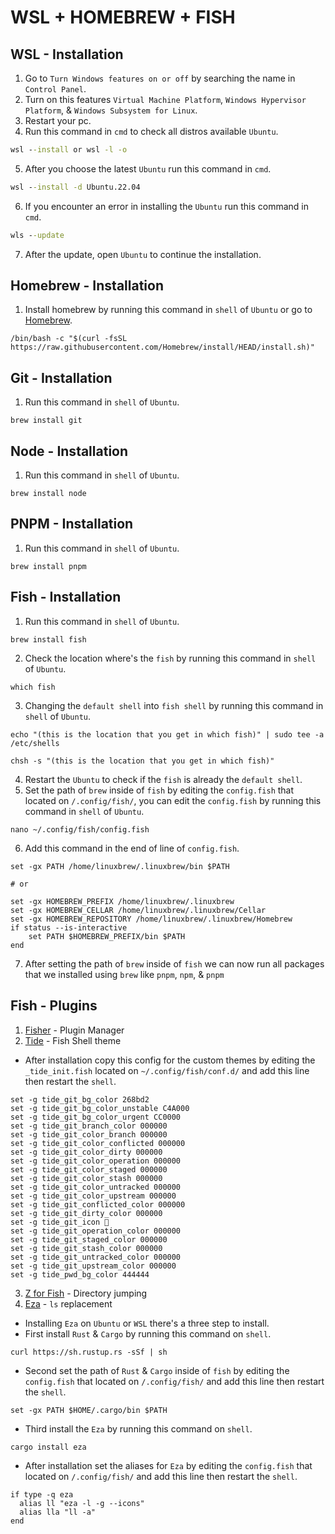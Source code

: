 # WSL + HOMEBREW + FISH

## WSL - Installation
1. Go to `Turn Windows features on or off` by searching the name in `Control Panel`.
2. Turn on this features `Virtual Machine Platform`, `Windows Hypervisor Platform`, & `Windows Subsystem for Linux`.
3. Restart your pc.
4. Run this command in `cmd` to check all distros available `Ubuntu`.
```cmd
wsl --install or wsl -l -o
```
5. After you choose the latest `Ubuntu` run this command in `cmd`.
```cmd
wsl --install -d Ubuntu.22.04
```
6. If you encounter an error in installing the `Ubuntu` run this command in `cmd`.
```cmd
wls --update
```
7. After the update, open `Ubuntu` to continue the installation.

## Homebrew - Installation
1. Install homebrew by running this command in `shell` of `Ubuntu` or go to [Homebrew](https://brew.sh/).
```shell
/bin/bash -c "$(curl -fsSL https://raw.githubusercontent.com/Homebrew/install/HEAD/install.sh)"
```

## Git - Installation
1. Run this command in `shell` of `Ubuntu`.
```shell
brew install git
```

## Node - Installation
1. Run this command in `shell` of `Ubuntu`.
```shell
brew install node
```

## PNPM - Installation
1. Run this command in `shell` of `Ubuntu`.
```shell
brew install pnpm
```

## Fish - Installation
1. Run this command in `shell` of `Ubuntu`.
```shell
brew install fish
```
2. Check the location where's the `fish` by running this command in `shell` of `Ubuntu`.
```shell
which fish
``` 
3. Changing the `default shell` into `fish shell` by running this command in `shell` of `Ubuntu`.
```shell
echo "(this is the location that you get in which fish)" | sudo tee -a /etc/shells
```
```shell
chsh -s "(this is the location that you get in which fish)"
```
4. Restart the `Ubuntu` to check if the `fish` is already the `default shell`.
5. Set the path of `brew` inside of `fish` by editing the `config.fish` that located on `/.config/fish/`, you can edit the `config.fish` by running this command in `shell` of `Ubuntu`.
```shell
nano ~/.config/fish/config.fish
```
6. Add this command in the end of line of `config.fish`.
```
set -gx PATH /home/linuxbrew/.linuxbrew/bin $PATH

# or

set -gx HOMEBREW_PREFIX /home/linuxbrew/.linuxbrew
set -gx HOMEBREW_CELLAR /home/linuxbrew/.linuxbrew/Cellar
set -gx HOMEBREW_REPOSITORY /home/linuxbrew/.linuxbrew/Homebrew
if status --is-interactive
    set PATH $HOMEBREW_PREFIX/bin $PATH
end
```
7. After setting the path of `brew` inside of `fish` we can now run all packages that we installed using `brew` like `pnpm`, `npm`, & `pnpm`

## Fish - Plugins
1. [Fisher](https://github.com/jorgebucaran/fisher#installation) - Plugin Manager
2. [Tide](https://github.com/IlanCosman/tide#installation) - Fish Shell theme
-  After installation copy this config for the custom themes by editing the `_tide_init.fish` located on `~/.config/fish/conf.d/` and add this line then restart the `shell`.
```fish
set -g tide_git_bg_color 268bd2
set -g tide_git_bg_color_unstable C4A000
set -g tide_git_bg_color_urgent CC0000
set -g tide_git_branch_color 000000
set -g tide_git_color_branch 000000
set -g tide_git_color_conflicted 000000
set -g tide_git_color_dirty 000000
set -g tide_git_color_operation 000000
set -g tide_git_color_staged 000000
set -g tide_git_color_stash 000000
set -g tide_git_color_untracked 000000
set -g tide_git_color_upstream 000000
set -g tide_git_conflicted_color 000000
set -g tide_git_dirty_color 000000
set -g tide_git_icon 
set -g tide_git_operation_color 000000
set -g tide_git_staged_color 000000
set -g tide_git_stash_color 000000
set -g tide_git_untracked_color 000000
set -g tide_git_upstream_color 000000
set -g tide_pwd_bg_color 444444
```
3. [Z for Fish](https://github.com/jethrokuan/z#installation) - Directory jumping
4. [Eza](https://github.com/eza-community/eza) - `ls` replacement
-  Installing `Eza` on `Ubuntu` or `WSL` there's a three step to install.
-  First install `Rust` & `Cargo` by running this command on `shell`.
```shell
curl https://sh.rustup.rs -sSf | sh
```
- Second set the path of `Rust` & `Cargo` inside of `fish` by editing the `config.fish` that located on `/.config/fish/` and add this line then restart the `shell`.
```fish
set -gx PATH $HOME/.cargo/bin $PATH
```
- Third install the `Eza` by running this command on `shell`.
```shell
cargo install eza
```
- After installation set the aliases for `Eza` by editing the `config.fish` that located on `/.config/fish/` and add this line then restart the `shell`.
```fish
if type -q eza
  alias ll "eza -l -g --icons"
  alias lla "ll -a"
end
```
